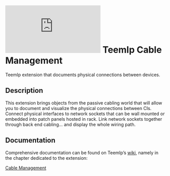 # ![](https://wiki.teemip.net/lib/exe/fetch.php?media=extensions:icons8-network-cable.png "") TeemIp Cable Management

TeemIp extension that documents physical connections between devices.

## Description

This extension brings objects from the passive cabling world that will allow you to document and visualize the physical connections between
CIs. Connect physical interfaces to network sockets that can be wall mounted or embedded into patch panels hosted in rack. Link
network sockets together through back end cabling... and display the whole wiring path.

## Documentation

Comprehensive documentation can be found on TeemIp’s [wiki][1], namely in the chapter dedicated to the extension:

[Cable Management][2]

[1]: https://wiki.teemip.net

[2]: https://wiki.teemip.net/doku.php?id=extensions:teemip-cable-mgmt
